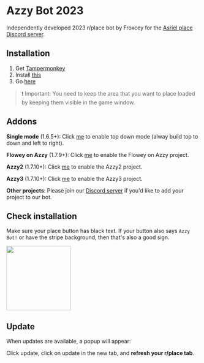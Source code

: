 # Azzy Bot 2023

Independently developed 2023 r/place bot by Froxcey for the [Asriel place Discord server](https://discord.gg/AmUVTBST).

## Installation

1. Get [Tampermonkey](https://www.tampermonkey.net/)
2. Install [this](https://github.com/Froxcey/Place2023/raw/master/placeAzzy-source.user.js)
3. Go [here](https://reddit.com/r/place)

> ❗ Important: You need to keep the area that you want to place loaded by keeping them visible in the game window.

## Addons

**Single mode** (1.6.5+): Click [me](https://github.com/Froxcey/Place2023/raw/master/placeAzzy_single-mode.user.js) to enable top down mode (alway build top to down and left to right).

**Flowey on Azzy** (1.7.9+): Click [me](https://github.com/Froxcey/Place2023/raw/master/placeAzzy_flowey-on-azzy.user.js) to enable the Flowey on Azzy project.

**Azzy2** (1.7.10+): Click [me](https://github.com/Froxcey/Place2023/raw/master/placeAzzy_azzy2.user.js) to enable the Azzy2 project.

**Azzy3** (1.7.10+): Click [me](https://github.com/Froxcey/Place2023/raw/master/placeAzzy_azzy3.user.js) to enable the Azzy3 project.

**Other projects**: Please join our [Discord server](https://discord.gg/AmUVTBST) if you'd like to add your project to our bot.

## Check installation

Make sure your place button has black text. If your button also says `Azzy Bot!` or have the stripe background, then that's also a good sign.

<img width="168" src="https://github.com/Froxcey/Place2023/assets/51555391/445809f5-4946-4854-90c0-f27b91c89be3">

## Update

When updates are available, a popup will appear:

Click update, click on update in the new tab, and **refresh your r/place tab**.

